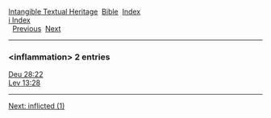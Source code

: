 [Intangible Textual Heritage](../../index)  [Bible](../index) 
[Index](index)   
[i Index](_i_)  
  [Previous](c05825)  [Next](c05827) 

------------------------------------------------------------------------

### &lt;inflammation&gt; 2 entries

[Deu 28:22](../kjv/deu028.htm#022)  
[Lev 13:28](../kjv/lev013.htm#028)  

------------------------------------------------------------------------

[Next: inflicted (1)](c05827)
